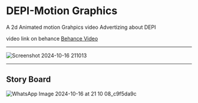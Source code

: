 # DEPI-Motion Graphics
A 2d Animated motion Grahpics video Advertizing about DEPI  

video link on behance <a href='https://www.behance.net/gallery/210377045/DEPI-Motion-Graphic-Video-AD'>Behance Video</a>
<hr />

![Screenshot 2024-10-16 211013](https://github.com/user-attachments/assets/cd011e23-f24f-4afa-87bd-388ba322ef3b)

<hr />

## Story Board
![WhatsApp Image 2024-10-16 at 21 10 08_c9f5da9c](https://github.com/user-attachments/assets/2429862f-ab97-4a96-ba27-b559a4d04293)
